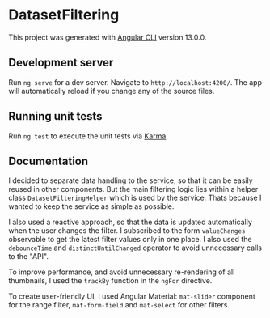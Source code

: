 # DatasetFiltering

This project was generated with [Angular CLI](https://github.com/angular/angular-cli) version 13.0.0.

## Development server

Run `ng serve` for a dev server. Navigate to `http://localhost:4200/`. The app will automatically reload if you change any of the source files.

## Running unit tests

Run `ng test` to execute the unit tests via [Karma](https://karma-runner.github.io).

## Documentation

I decided to separate data handling to the service, so that it can be easily reused in other components.
But the main filtering logic lies within a helper class `DatasetFilteringHelper` which is used by the service. Thats because I wanted to keep the service as simple as possible.

I also used a reactive approach, so that the data is updated automatically when the user changes the filter.
I subscribed to the form `valueChanges` observable to get the latest filter values only in one place.
I also used the `debounceTime` and `distinctUntilChanged` operator to avoid unnecessary calls to the "API".

To improve performance, and avoid unnecessary re-rendering of all thumbnails, I used the `trackBy` function in the `ngFor` directive.

To create user-friendly UI, I used Angular Material: `mat-slider` component for the range filter, `mat-form-field` and `mat-select` for other filters.
